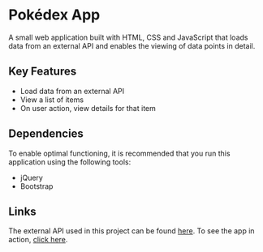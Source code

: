 # Pokédex App
A small web application built with HTML, CSS and JavaScript that loads data from an external API and enables the viewing of data points in detail. 

## Key Features
- Load data from an external API
- View a list of items
- On user action, view details for that item

## Dependencies

To enable optimal functioning, it is recommended that you run this application using the following tools:

- jQuery
- Bootstrap

## Links

The external API used in this project can be found [here](https://pokeapi.co/). To see the app in action, [click here](https://ntsubi.github.io/pokemon-js-application/).

